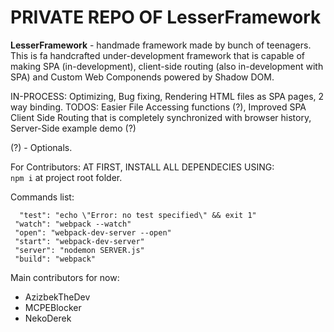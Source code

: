 # PRIVATE REPO OF LesserFramework

**LesserFramework** - handmade framework made by bunch of teenagers. This is fa handcrafted under-development framework that is capable of making SPA (in-development), client-side routing (also in-development with SPA) and Custom Web Componends powered by Shadow DOM.

IN-PROCESS: Optimizing, Bug fixing, Rendering HTML files as SPA pages, 2 way binding.
TODOS: Easier File Accessing functions (?), Improved SPA Client Side Routing that is completely synchronized with browser history, Server-Side example demo (?)

(?) - Optionals.

For Contributors:
AT FIRST, INSTALL ALL DEPENDECIES USING: <br />
``npm i`` at project root folder.

Commands list:

``  "test": "echo \"Error: no test specified\" && exit 1"`` <br />
``  "watch": "webpack --watch" `` <br />
``  "open": "webpack-dev-server --open" `` <br />
``  "start": "webpack-dev-server" `` <br />
``  "server": "nodemon SERVER.js" `` <br />
``  "build": "webpack" `` <br />

Main contributors for now:
  - AzizbekTheDev
  - MCPEBlocker
  - NekoDerek
